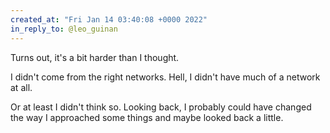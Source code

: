 ```yaml
---
created_at: "Fri Jan 14 03:40:08 +0000 2022"
in_reply_to: @leo_guinan
---
```


Turns out, it's a bit harder than I thought.

I didn't come from the right networks. Hell, I didn't have much of a network at all.

Or at least I didn't think so. Looking back, I probably could have changed the way I approached some things and maybe looked back a little.